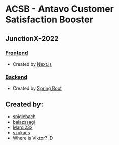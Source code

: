 # ACSB - Antavo Customer Satisfaction Booster

## JunctionX-2022

### [Frontend](./frontend/README.md)
* Created by [Next.js](https://nextjs.org/)

### [Backend](./backend/README.md)
* Created by [Spring Boot](https://spring.io/projects/spring-boot)

## Created by:
* [spiglebach](https://github.com/spiglebach)
* [balazssagi](https://github.com/balazssagi)
* [Marci232](https://github.com/Marci232)
* [szukacs](https://github.com/szukacs)
* Where is Viktor? :D

